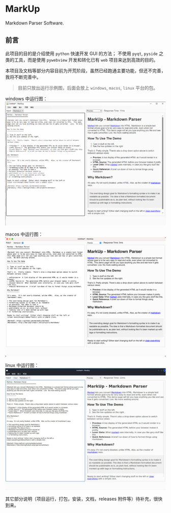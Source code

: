 # MarkUp
Markdown Parser Software.

## 前言

此项目的目的是介绍使用 `python` 快速开发 GUI 的方法；
不使用 `pyqt`, `pyside` 之类的工具，而是使用 `pywebview` 开发和转化已有 `web` 项目来达到高效的目的。

本项目及文档等部分内容目前为开荒阶段，虽然已经跑通主要功能，但还不完善，我将不断完善中。

> 目前只放出运行示例图，后面会放上 `windows`, `macos`, `linux` 平台的包。

windows 中运行图：
![run_windows.png](examples/run_windows.png)

macos 中运行图：
![run_macos.png](examples/run_macos.png)

linux 中运行图：
![run_linux.png](examples/run_linux.png)

其它部分说明（项目运行，打包，安装，文档，releases 附件等）待补充，很快到来。
